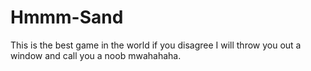 # Hmmm-Sand
This is the best game in the world if you disagree I will throw you out a window and call you a noob mwahahaha.
